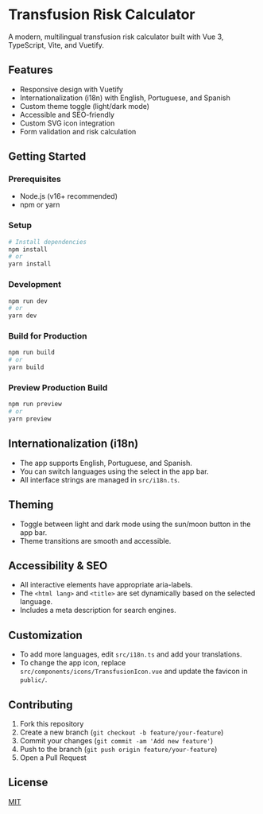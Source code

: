 # Transfusion Risk Calculator

A modern, multilingual transfusion risk calculator built with Vue 3, TypeScript, Vite, and Vuetify.

## Features
- Responsive design with Vuetify
- Internationalization (i18n) with English, Portuguese, and Spanish
- Custom theme toggle (light/dark mode)
- Accessible and SEO-friendly
- Custom SVG icon integration
- Form validation and risk calculation

## Getting Started

### Prerequisites
- Node.js (v16+ recommended)
- npm or yarn

### Setup
```bash
# Install dependencies
npm install
# or
yarn install
```

### Development
```bash
npm run dev
# or
yarn dev
```

### Build for Production
```bash
npm run build
# or
yarn build
```

### Preview Production Build
```bash
npm run preview
# or
yarn preview
```

## Internationalization (i18n)
- The app supports English, Portuguese, and Spanish.
- You can switch languages using the select in the app bar.
- All interface strings are managed in `src/i18n.ts`.

## Theming
- Toggle between light and dark mode using the sun/moon button in the app bar.
- Theme transitions are smooth and accessible.

## Accessibility & SEO
- All interactive elements have appropriate aria-labels.
- The `<html lang>` and `<title>` are set dynamically based on the selected language.
- Includes a meta description for search engines.

## Customization
- To add more languages, edit `src/i18n.ts` and add your translations.
- To change the app icon, replace `src/components/icons/TransfusionIcon.vue` and update the favicon in `public/`.

## Contributing
1. Fork this repository
2. Create a new branch (`git checkout -b feature/your-feature`)
3. Commit your changes (`git commit -am 'Add new feature'`)
4. Push to the branch (`git push origin feature/your-feature`)
5. Open a Pull Request

## License
[MIT](LICENSE)
